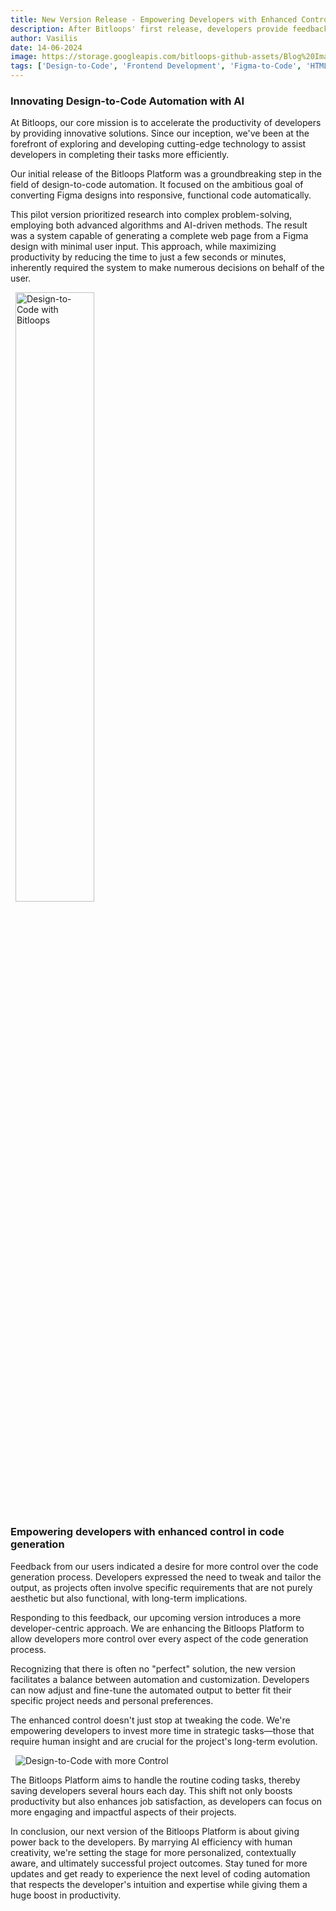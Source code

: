 ```yaml
---
title: New Version Release - Empowering Developers with Enhanced Control
description: After Bitloops' first release, developers provide feedback on how they want the design-to-code process to be, what features they would like to have access to and the level of control required to incorporate Bitloops into their development workflow. 
author: Vasilis
date: 14-06-2024
image: https://storage.googleapis.com/bitloops-github-assets/Blog%20Images/design_2_code_reimagined.jpg
tags: ['Design-to-Code', 'Frontend Development', 'Figma-to-Code', 'HTML', 'CSS', 'React']
---
```


### Innovating Design-to-Code Automation with AI

At Bitloops, our core mission is to accelerate the productivity of developers by providing innovative solutions. Since our inception, we've been at the forefront of exploring and developing cutting-edge technology to assist developers in completing their tasks more efficiently.

Our initial release of the Bitloops Platform was a groundbreaking step in the field of design-to-code automation. It focused on the ambitious goal of converting Figma designs into responsive, functional code automatically. 

This pilot version prioritized research into complex problem-solving, employing both advanced algorithms and AI-driven methods. The result was a system capable of generating a complete web page from a Figma design with minimal user input. This approach, while maximizing productivity by reducing the time to just a few seconds or minutes, inherently required the system to make numerous decisions on behalf of the user.

&nbsp;
<img src="https://storage.googleapis.com/bitloops-github-assets/Blog%20Images/design_to_code_empowering_developers.jpg" alt="Design-to-Code with Bitloops" style="width:50%;"/>
&nbsp;

### Empowering developers with enhanced control in code generation
Feedback from our users indicated a desire for more control over the code generation process. Developers expressed the need to tweak and tailor the output, as projects often involve specific requirements that are not purely aesthetic but also functional, with long-term implications.

Responding to this feedback, our upcoming version introduces a more developer-centric approach. We are enhancing the Bitloops Platform to allow developers more control over every aspect of the code generation process. 

Recognizing that there is often no "perfect" solution, the new version facilitates a balance between automation and customization. Developers can now adjust and fine-tune the automated output to better fit their specific project needs and personal preferences.

The enhanced control doesn't just stop at tweaking the code. We're empowering developers to invest more time in strategic tasks—those that require human insight and are crucial for the project's long-term evolution. 

&nbsp;
![Design-to-Code with more Control](https://storage.googleapis.com/bitloops-github-assets/Blog%20Images/design_to_code_more_control.jpg)
&nbsp;

The Bitloops Platform aims to handle the routine coding tasks, thereby saving developers several hours each day. This shift not only boosts productivity but also enhances job satisfaction, as developers can focus on more engaging and impactful aspects of their projects.

In conclusion, our next version of the Bitloops Platform is about giving power back to the developers. By marrying AI efficiency with human creativity, we're setting the stage for more personalized, contextually aware, and ultimately successful project outcomes. Stay tuned for more updates and get ready to experience the next level of coding automation that respects the developer's intuition and expertise while giving them a huge boost in productivity.